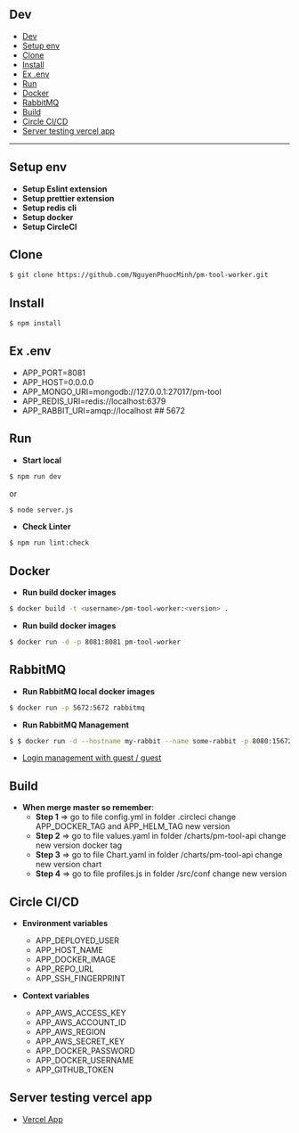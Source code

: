 ## Dev

- [Dev](#dev)
- [Setup env](#setup-env)
- [Clone](#clone)
- [Install](#install)
- [Ex .env](#ex-env)
- [Run](#run)
- [Docker](#docker)
- [RabbitMQ](#rabbitmq)
- [Build](#build)
- [Circle CI/CD](#circle-cicd)
- [Server testing vercel app](#server-testing-vercel-app)

---

## Setup env

- **Setup Eslint extension**
- **Setup prettier extension**
- **Setup redis cli**
- **Setup docker**
- **Setup CircleCI**

## Clone

```sh
$ git clone https://github.com/NguyenPhuocMinh/pm-tool-worker.git
```

## Install

```sh
$ npm install
```

## Ex .env

- APP_PORT=8081
- APP_HOST=0.0.0.0
- APP_MONGO_URI=mongodb://127.0.0.1:27017/pm-tool
- APP_REDIS_URI=redis://localhost:6379
- APP_RABBIT_URI=amqp://localhost ## 5672

## Run

- **Start local**

```sh
$ npm run dev
```

or

```sh
$ node server.js
```

- **Check Linter**

```sh
$ npm run lint:check
```

## Docker

- **Run build docker images**

```sh
$ docker build -t <username>/pm-tool-worker:<version> .
```

- **Run build docker images**

```sh
$ docker run -d -p 8081:8081 pm-tool-worker
```

## RabbitMQ

- **Run RabbitMQ local docker images**

```sh
$ docker run -p 5672:5672 rabbitmq
```

- **Run RabbitMQ Management**

```sh
$ $ docker run -d --hostname my-rabbit --name some-rabbit -p 8080:15672 rabbitmq:3-management
```

- [Login management with guest / guest](https://localhost:8080)

## Build

- **When merge master so remember**:
  - **Step 1** => go to file config.yml in folder .circleci change APP_DOCKER_TAG and APP_HELM_TAG new version
  - **Step 2** => go to file values.yaml in folder /charts/pm-tool-api change new version docker tag
  - **Step 3** => go to file Chart.yaml in folder /charts/pm-tool-api change new version chart
  - **Step 4** => go to file profiles.js in folder /src/conf change new version

## Circle CI/CD

- **Environment variables**

  - APP_DEPLOYED_USER
  - APP_HOST_NAME
  - APP_DOCKER_IMAGE
  - APP_REPO_URL
  - APP_SSH_FINGERPRINT

- **Context variables**

  - APP_AWS_ACCESS_KEY
  - APP_AWS_ACCOUNT_ID
  - APP_AWS_REGION
  - APP_AWS_SECRET_KEY
  - APP_DOCKER_PASSWORD
  - APP_DOCKER_USERNAME
  - APP_GITHUB_TOKEN

## Server testing vercel app

- [Vercel App](https://pm-tool-worker.vercel.app/)
